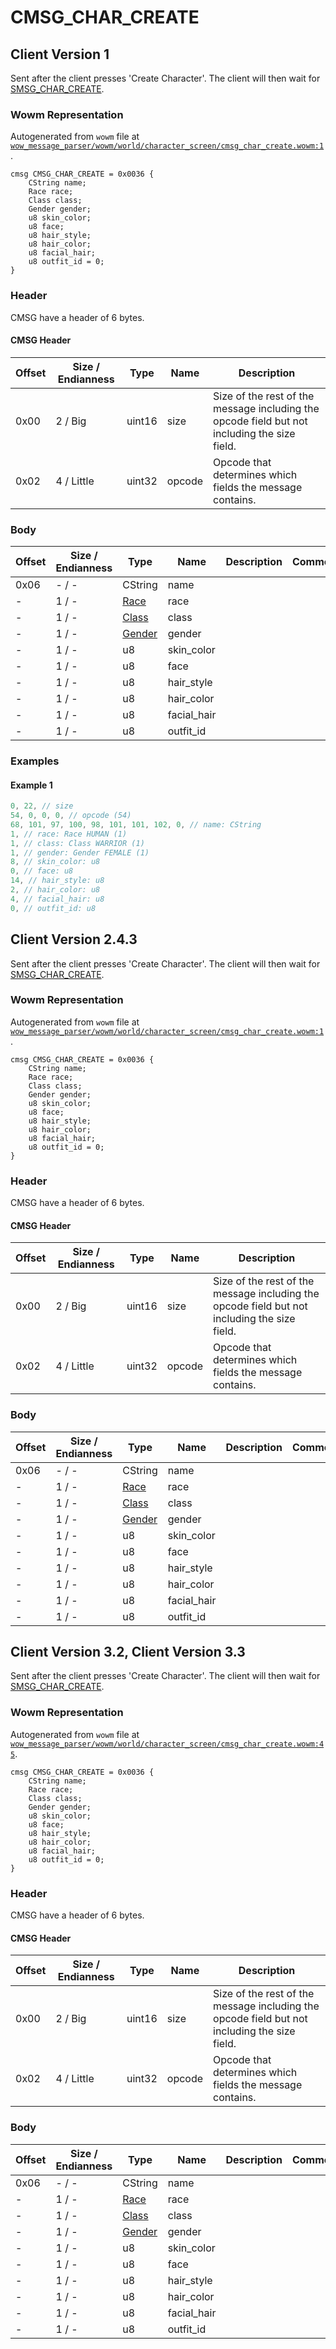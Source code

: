 # CMSG_CHAR_CREATE

## Client Version 1

Sent after the client presses 'Create Character'. The client will then wait for [SMSG_CHAR_CREATE](./smsg_char_create.md).

### Wowm Representation

Autogenerated from `wowm` file at [`wow_message_parser/wowm/world/character_screen/cmsg_char_create.wowm:1`](https://github.com/gtker/wow_messages/tree/main/wow_message_parser/wowm/world/character_screen/cmsg_char_create.wowm#L1).
```rust,ignore
cmsg CMSG_CHAR_CREATE = 0x0036 {
    CString name;
    Race race;
    Class class;
    Gender gender;
    u8 skin_color;
    u8 face;
    u8 hair_style;
    u8 hair_color;
    u8 facial_hair;
    u8 outfit_id = 0;
}
```
### Header

CMSG have a header of 6 bytes.

#### CMSG Header

| Offset | Size / Endianness | Type   | Name   | Description |
| ------ | ----------------- | ------ | ------ | ----------- |
| 0x00   | 2 / Big           | uint16 | size   | Size of the rest of the message including the opcode field but not including the size field.|
| 0x02   | 4 / Little        | uint32 | opcode | Opcode that determines which fields the message contains.|

### Body

| Offset | Size / Endianness | Type | Name | Description | Comment |
| ------ | ----------------- | ---- | ---- | ----------- | ------- |
| 0x06 | - / - | CString | name |  |  |
| - | 1 / - | [Race](race.md) | race |  |  |
| - | 1 / - | [Class](class.md) | class |  |  |
| - | 1 / - | [Gender](gender.md) | gender |  |  |
| - | 1 / - | u8 | skin_color |  |  |
| - | 1 / - | u8 | face |  |  |
| - | 1 / - | u8 | hair_style |  |  |
| - | 1 / - | u8 | hair_color |  |  |
| - | 1 / - | u8 | facial_hair |  |  |
| - | 1 / - | u8 | outfit_id |  |  |

### Examples

#### Example 1

```c
0, 22, // size
54, 0, 0, 0, // opcode (54)
68, 101, 97, 100, 98, 101, 101, 102, 0, // name: CString
1, // race: Race HUMAN (1)
1, // class: Class WARRIOR (1)
1, // gender: Gender FEMALE (1)
8, // skin_color: u8
0, // face: u8
14, // hair_style: u8
2, // hair_color: u8
4, // facial_hair: u8
0, // outfit_id: u8
```
## Client Version 2.4.3

Sent after the client presses 'Create Character'. The client will then wait for [SMSG_CHAR_CREATE](./smsg_char_create.md).

### Wowm Representation

Autogenerated from `wowm` file at [`wow_message_parser/wowm/world/character_screen/cmsg_char_create.wowm:1`](https://github.com/gtker/wow_messages/tree/main/wow_message_parser/wowm/world/character_screen/cmsg_char_create.wowm#L1).
```rust,ignore
cmsg CMSG_CHAR_CREATE = 0x0036 {
    CString name;
    Race race;
    Class class;
    Gender gender;
    u8 skin_color;
    u8 face;
    u8 hair_style;
    u8 hair_color;
    u8 facial_hair;
    u8 outfit_id = 0;
}
```
### Header

CMSG have a header of 6 bytes.

#### CMSG Header

| Offset | Size / Endianness | Type   | Name   | Description |
| ------ | ----------------- | ------ | ------ | ----------- |
| 0x00   | 2 / Big           | uint16 | size   | Size of the rest of the message including the opcode field but not including the size field.|
| 0x02   | 4 / Little        | uint32 | opcode | Opcode that determines which fields the message contains.|

### Body

| Offset | Size / Endianness | Type | Name | Description | Comment |
| ------ | ----------------- | ---- | ---- | ----------- | ------- |
| 0x06 | - / - | CString | name |  |  |
| - | 1 / - | [Race](race.md) | race |  |  |
| - | 1 / - | [Class](class.md) | class |  |  |
| - | 1 / - | [Gender](gender.md) | gender |  |  |
| - | 1 / - | u8 | skin_color |  |  |
| - | 1 / - | u8 | face |  |  |
| - | 1 / - | u8 | hair_style |  |  |
| - | 1 / - | u8 | hair_color |  |  |
| - | 1 / - | u8 | facial_hair |  |  |
| - | 1 / - | u8 | outfit_id |  |  |

## Client Version 3.2, Client Version 3.3

Sent after the client presses 'Create Character'. The client will then wait for [SMSG_CHAR_CREATE](./smsg_char_create.md).

### Wowm Representation

Autogenerated from `wowm` file at [`wow_message_parser/wowm/world/character_screen/cmsg_char_create.wowm:45`](https://github.com/gtker/wow_messages/tree/main/wow_message_parser/wowm/world/character_screen/cmsg_char_create.wowm#L45).
```rust,ignore
cmsg CMSG_CHAR_CREATE = 0x0036 {
    CString name;
    Race race;
    Class class;
    Gender gender;
    u8 skin_color;
    u8 face;
    u8 hair_style;
    u8 hair_color;
    u8 facial_hair;
    u8 outfit_id = 0;
}
```
### Header

CMSG have a header of 6 bytes.

#### CMSG Header

| Offset | Size / Endianness | Type   | Name   | Description |
| ------ | ----------------- | ------ | ------ | ----------- |
| 0x00   | 2 / Big           | uint16 | size   | Size of the rest of the message including the opcode field but not including the size field.|
| 0x02   | 4 / Little        | uint32 | opcode | Opcode that determines which fields the message contains.|

### Body

| Offset | Size / Endianness | Type | Name | Description | Comment |
| ------ | ----------------- | ---- | ---- | ----------- | ------- |
| 0x06 | - / - | CString | name |  |  |
| - | 1 / - | [Race](race.md) | race |  |  |
| - | 1 / - | [Class](class.md) | class |  |  |
| - | 1 / - | [Gender](gender.md) | gender |  |  |
| - | 1 / - | u8 | skin_color |  |  |
| - | 1 / - | u8 | face |  |  |
| - | 1 / - | u8 | hair_style |  |  |
| - | 1 / - | u8 | hair_color |  |  |
| - | 1 / - | u8 | facial_hair |  |  |
| - | 1 / - | u8 | outfit_id |  |  |

